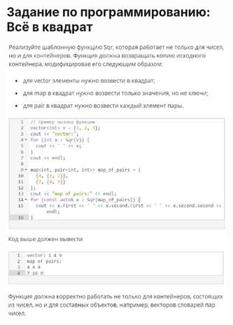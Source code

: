 # Задание по программированию: Всё в квадрат
![image](./../../assets/031.jpg)
![image](./../../assets/032.jpg)
